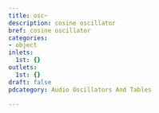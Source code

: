 ```yaml
---
title: osc~
description: cosine oscillator
bref: cosine oscillator
categories:
- object
inlets:
  1st: {}
outlets:
  1st: {}
draft: false
pdcategory: Audio Oscillators And Tables

---
```


